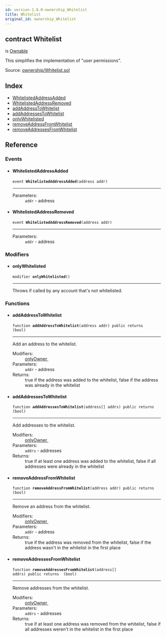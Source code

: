 ```yaml
---
id: version-1.8.0-ownership_Whitelist
title: Whitelist
original_id: ownership_Whitelist
---
```


<div class="contract-doc"><div class="contract"><h2 class="contract-header"><span class="contract-kind">contract</span> Whitelist</h2><p class="base-contracts"><span>is</span> <a href="ownership_Ownable.html">Ownable</a></p><p class="description">This simplifies the implementation of &quot;user permissions&quot;.</p><div class="source">Source: <a href="https://github.com/OpenZeppelin/zeppelin-solidity/blob/v1.8.0/contracts/ownership/Whitelist.sol" target="_blank">ownership/Whitelist.sol</a></div></div><div class="index"><h2>Index</h2><ul><li><a href="ownership_Whitelist.html#WhitelistedAddressAdded">WhitelistedAddressAdded</a></li><li><a href="ownership_Whitelist.html#WhitelistedAddressRemoved">WhitelistedAddressRemoved</a></li><li><a href="ownership_Whitelist.html#addAddressToWhitelist">addAddressToWhitelist</a></li><li><a href="ownership_Whitelist.html#addAddressesToWhitelist">addAddressesToWhitelist</a></li><li><a href="ownership_Whitelist.html#onlyWhitelisted">onlyWhitelisted</a></li><li><a href="ownership_Whitelist.html#removeAddressFromWhitelist">removeAddressFromWhitelist</a></li><li><a href="ownership_Whitelist.html#removeAddressesFromWhitelist">removeAddressesFromWhitelist</a></li></ul></div><div class="reference"><h2>Reference</h2><div class="events"><h3>Events</h3><ul><li><div class="item event"><span id="WhitelistedAddressAdded" class="anchor-marker"></span><h4 class="name">WhitelistedAddressAdded</h4><div class="body"><code class="signature">event <strong>WhitelistedAddressAdded</strong><span>(address addr) </span></code><hr/><dl><dt><span class="label-parameters">Parameters:</span></dt><dd><div><code>addr</code> - address</div></dd></dl></div></div></li><li><div class="item event"><span id="WhitelistedAddressRemoved" class="anchor-marker"></span><h4 class="name">WhitelistedAddressRemoved</h4><div class="body"><code class="signature">event <strong>WhitelistedAddressRemoved</strong><span>(address addr) </span></code><hr/><dl><dt><span class="label-parameters">Parameters:</span></dt><dd><div><code>addr</code> - address</div></dd></dl></div></div></li></ul></div><div class="modifiers"><h3>Modifiers</h3><ul><li><div class="item modifier"><span id="onlyWhitelisted" class="anchor-marker"></span><h4 class="name">onlyWhitelisted</h4><div class="body"><code class="signature">modifier <strong>onlyWhitelisted</strong><span>() </span></code><hr/><div class="description"><p>Throws if called by any account that&#x27;s not whitelisted.</p></div></div></div></li></ul></div><div class="functions"><h3>Functions</h3><ul><li><div class="item function"><span id="addAddressToWhitelist" class="anchor-marker"></span><h4 class="name">addAddressToWhitelist</h4><div class="body"><code class="signature">function <strong>addAddressToWhitelist</strong><span>(address addr) </span><span>public </span><span>returns  (bool) </span></code><hr/><div class="description"><p>Add an address to the whitelist.</p></div><dl><dt><span class="label-modifiers">Modifiers:</span></dt><dd><a href="ownership_Ownable.html#onlyOwner">onlyOwner </a></dd><dt><span class="label-parameters">Parameters:</span></dt><dd><div><code>addr</code> - address</div></dd><dt><span class="label-return">Returns:</span></dt><dd>true if the address was added to the whitelist, false if the address was already in the whitelist</dd></dl></div></div></li><li><div class="item function"><span id="addAddressesToWhitelist" class="anchor-marker"></span><h4 class="name">addAddressesToWhitelist</h4><div class="body"><code class="signature">function <strong>addAddressesToWhitelist</strong><span>(address[] addrs) </span><span>public </span><span>returns  (bool) </span></code><hr/><div class="description"><p>Add addresses to the whitelist.</p></div><dl><dt><span class="label-modifiers">Modifiers:</span></dt><dd><a href="ownership_Ownable.html#onlyOwner">onlyOwner </a></dd><dt><span class="label-parameters">Parameters:</span></dt><dd><div><code>addrs</code> - addresses</div></dd><dt><span class="label-return">Returns:</span></dt><dd>true if at least one address was added to the whitelist, false if all addresses were already in the whitelist</dd></dl></div></div></li><li><div class="item function"><span id="removeAddressFromWhitelist" class="anchor-marker"></span><h4 class="name">removeAddressFromWhitelist</h4><div class="body"><code class="signature">function <strong>removeAddressFromWhitelist</strong><span>(address addr) </span><span>public </span><span>returns  (bool) </span></code><hr/><div class="description"><p>Remove an address from the whitelist.</p></div><dl><dt><span class="label-modifiers">Modifiers:</span></dt><dd><a href="ownership_Ownable.html#onlyOwner">onlyOwner </a></dd><dt><span class="label-parameters">Parameters:</span></dt><dd><div><code>addr</code> - address</div></dd><dt><span class="label-return">Returns:</span></dt><dd>true if the address was removed from the whitelist, false if the address wasn&#x27;t in the whitelist in the first place</dd></dl></div></div></li><li><div class="item function"><span id="removeAddressesFromWhitelist" class="anchor-marker"></span><h4 class="name">removeAddressesFromWhitelist</h4><div class="body"><code class="signature">function <strong>removeAddressesFromWhitelist</strong><span>(address[] addrs) </span><span>public </span><span>returns  (bool) </span></code><hr/><div class="description"><p>Remove addresses from the whitelist.</p></div><dl><dt><span class="label-modifiers">Modifiers:</span></dt><dd><a href="ownership_Ownable.html#onlyOwner">onlyOwner </a></dd><dt><span class="label-parameters">Parameters:</span></dt><dd><div><code>addrs</code> - addresses</div></dd><dt><span class="label-return">Returns:</span></dt><dd>true if at least one address was removed from the whitelist, false if all addresses weren&#x27;t in the whitelist in the first place</dd></dl></div></div></li></ul></div></div></div>
